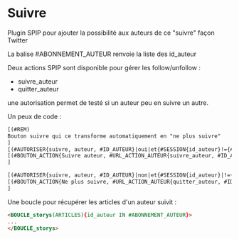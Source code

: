 # Suivre

Plugin SPIP pour ajouter la possibilité aux auteurs de ce "suivre" façon Twitter

La balise #ABONNEMENT_AUTEUR renvoie la liste des id_auteur

Deux actions SPIP sont disponible pour gérer les follow/unfollow :

* suivre_auteur
* quitter_auteur

une autorisation permet de testé si un auteur peu en suivre un autre.

Un peux de code :

```html
[(#REM)
Bouton suivre qui ce transforme automatiquement en "ne plus suivre"
]
[(#AUTORISER{suivre, auteur, #ID_AUTEUR}|oui|et{#SESSION{id_auteur}!={#ID_AUTEUR}|oui})
[(#BOUTON_ACTION{Suivre auteur, #URL_ACTION_AUTEUR{suivre_auteur, #ID_AUTEUR, #SELF}, button ajax, Suivre cet auteur ?})]
]

[(#AUTORISER{suivre, auteur, #ID_AUTEUR}|non|et{#SESSION{id_auteur}|!={#ID_AUTEUR}|oui})
[(#BOUTON_ACTION{Ne plus suivre, #URL_ACTION_AUTEUR{quitter_auteur, #ID_AUTEUR, #SELF}, button ajax, Ce désabonner ?})]
]
```

Une boucle pour récupérer les articles d'un auteur suivit : 

```html
<BOUCLE_storys(ARTICLES){id_auteur IN #ABONNEMENT_AUTEUR}>
...
</BOUCLE_storys>
```
